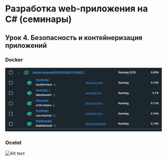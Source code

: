 # Разработка web-приложения на C# (семинары)

## Урок 4. Безопасность и контейнеризация приложений

### Docker
![Alt text](./images/docker.png "a title")


### Ocelot

![Alt text](./images/demo3.gif "a title")


